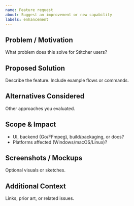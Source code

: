 ```yaml
---
name: Feature request
about: Suggest an improvement or new capability
labels: enhancement
---
```


## Problem / Motivation
What problem does this solve for Stitcher users?

## Proposed Solution
Describe the feature. Include example flows or commands.

## Alternatives Considered
Other approaches you evaluated.

## Scope & Impact
- UI, backend (Go/FFmpeg), build/packaging, or docs?
- Platforms affected (Windows/macOS/Linux)?

## Screenshots / Mockups
Optional visuals or sketches.

## Additional Context
Links, prior art, or related issues.

